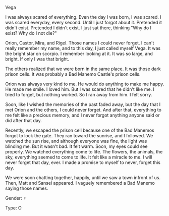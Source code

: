 Vega

I was always scared of everything. Even the day I was born, I was scared. I was scared everyday, every second. Until I just forgot about it. Pretended it didn't exist. Pretended I didn't exist. I just sat there, thinking "Why do I exist? Why do I not die?" 

Orion, Castor, Mira, and Rigel. Those names I could never forget. I can't really remember my name, and to this day, I just called myself Vega. It was the bright star on scorpio. I remember looking at it. It was so large, and bright. If only I was that bright.

The others realized that we were born in the same place. It was those dark prison cells. It was probably a Bad Manemo Castle's prison cells.

Orion was always very kind to me. He would do anything to make me happy. He made me smile. I loved him. But I was scared that he didn't like me. I tried to forget, but nothing worked. So I ran away from him. I felt sorry.

Soon, like I wished the memories of the past faded away, but the day that I met Orion and the others, I could never forget. And after that, everything to me felt like a precious memory, and I never forgot anything anyone said or did after that day.

Recently, we escaped the prison cell because one of the Bad Manemos forgot to lock the gate. They ran toward the sunrise, and I followed. We watched the sun rise, and although everyone was fine, the light was blinding me. But it wasn't bad. It felt warm. Soon, my eyes could see properly. We watched everything come to life. The flowers, the animals, the sky, everything seemed to come to life. It felt like a miracle to me. I will never forget that day, ever. I made a promise to myself to never, forget this day.

We were soon chatting together, happily, until we saw a town infront of us. Then, Matt and Sansei appeared. I vaguely remembered a Bad Manemo saying those names.

Gender: ♀

Type: O
